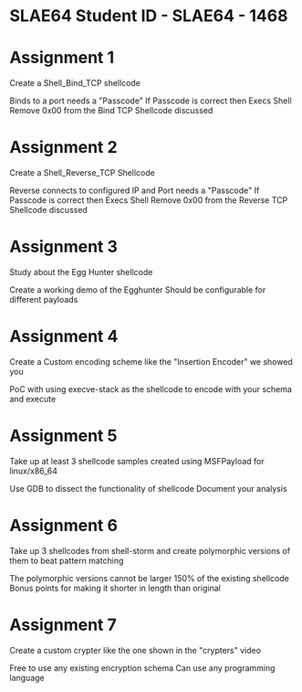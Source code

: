 # SLAE64 Student ID - SLAE64 - 1468


# Assignment 1
Create a Shell_Bind_TCP shellcode

Binds to a port
needs a "Passcode"
If Passcode is correct then Execs Shell
Remove 0x00 from the Bind TCP Shellcode discussed


# Assignment 2
Create a Shell_Reverse_TCP Shellcode

Reverse connects to configured IP and Port
needs a "Passcode"
If Passcode is correct then Execs Shell
Remove 0x00 from the Reverse TCP Shellcode discussed


# Assignment 3
Study about the Egg Hunter shellcode

Create a working demo of the Egghunter
Should be configurable for different payloads


# Assignment 4
Create a Custom encoding scheme like the "Insertion Encoder" we showed you

PoC with using execve-stack as the shellcode to encode with your schema and execute


# Assignment 5
Take up at least 3 shellcode samples created using MSFPayload for linux/x86_64

Use GDB to dissect the functionality of shellcode
Document your analysis


# Assignment 6
Take up 3 shellcodes from shell-storm and create polymorphic versions of them to beat pattern matching

The polymorphic versions cannot be larger 150% of the existing shellcode
Bonus points for making it shorter in length than original


# Assignment 7
Create a custom crypter like the one shown in the "crypters" video

Free to use any existing encryption schema
Can use any programming language
